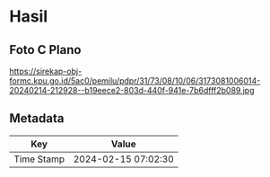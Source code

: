 # Hasil

## Foto C Plano

https://sirekap-obj-formc.kpu.go.id/5ac0/pemilu/pdpr/31/73/08/10/06/3173081006014-20240214-212928--b19eece2-803d-440f-941e-7b6dfff2b089.jpg


## Metadata

| Key        | Value               |
| ---------- | ------------------- |
| Time Stamp | 2024-02-15 07:02:30 |



